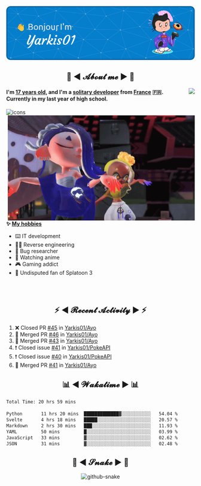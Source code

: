 <div align="center">
  <img src="assets/header.png" />
</div>

<h2 align="center">💬 ◄ 𝓐𝓫𝓸𝓾𝓽 𝓶𝓮 ► 💬</h2>
<img src="https://count.getloli.com/get/@Yarkis01?theme=moebooru" align="right" />

<h4>I'm <ins>17 years old</ins>, and I'm a <ins>solitary developer</ins> from <ins>France</ins> 🇫🇷.<br />
Currently in my last year of high school.</h4>


<picture>
  <source media="(prefers-color-scheme: dark)" srcset="assets/icons_dark.svg" />
  <source media="(prefers-color-scheme: light)" srcset="assets/icons.svg" />
  <img alt="icons" src="icons.svg" />
</picture>

<br />

<img src="assets/splatoon3.gif" width="500" align="right" />

**✨ <ins>My hobbies</ins>**
- ⌨️ IT development 
- 👨‍💻 Reverse engineering
- 🐛 Bug researcher
- 👀 Watching anime
- 🎮 Gaming addict
- 🔫 Undisputed fan of Splatoon 3

<br /><br />

<h2 align="center">⚡ ◄ 𝓡𝓮𝓬𝓮𝓷𝓽 𝓐𝓬𝓽𝓲𝓿𝓲𝓽𝔂 ► ⚡</h2>

<!--START_SECTION:activity-->
1. ❌ Closed PR [#45](https://github.com/Yarkis01/Ayo/pull/45) in [Yarkis01/Ayo](https://github.com/Yarkis01/Ayo)
2. 🎉 Merged PR [#46](https://github.com/Yarkis01/Ayo/pull/46) in [Yarkis01/Ayo](https://github.com/Yarkis01/Ayo)
3. 🎉 Merged PR [#43](https://github.com/Yarkis01/Ayo/pull/43) in [Yarkis01/Ayo](https://github.com/Yarkis01/Ayo)
4. ❗️ Closed issue [#41](https://github.com/Yarkis01/PokeAPI/issues/41) in [Yarkis01/PokeAPI](https://github.com/Yarkis01/PokeAPI)
5. ❗️ Closed issue [#40](https://github.com/Yarkis01/PokeAPI/issues/40) in [Yarkis01/PokeAPI](https://github.com/Yarkis01/PokeAPI)
6. 🎉 Merged PR [#41](https://github.com/Yarkis01/Ayo/pull/41) in [Yarkis01/Ayo](https://github.com/Yarkis01/Ayo)
<!--END_SECTION:activity-->

<h2 align="center">📊 ◄ 𝓦𝓪𝓴𝓪𝓽𝓲𝓶𝓮 ► 📊</h2>

<!--START_SECTION:waka-->

```text
Total Time: 20 hrs 59 mins

Python       11 hrs 20 mins  █████████████▓░░░░░░░░░░░   54.04 %
Svelte       4 hrs 18 mins   █████░░░░░░░░░░░░░░░░░░░░   20.57 %
Markdown     2 hrs 30 mins   ███░░░░░░░░░░░░░░░░░░░░░░   11.93 %
YAML         50 mins         █░░░░░░░░░░░░░░░░░░░░░░░░   03.99 %
JavaScript   33 mins         ▓░░░░░░░░░░░░░░░░░░░░░░░░   02.62 %
JSON         31 mins         ▓░░░░░░░░░░░░░░░░░░░░░░░░   02.48 %
```

<!--END_SECTION:waka-->

<div align="center">
  <h2 align="center">🐍 ◄ 𝓢𝓷𝓪𝓴𝓮 ► 🐍</h2>
  <picture>
    <source media="(prefers-color-scheme: dark)" srcset="assets/github-snake-dark.svg" />
    <source media="(prefers-color-scheme: light)" srcset="assets/github-snake.svg" />
    <img alt="github-snake" src="github-snake.svg" />
  </picture>
</div>

